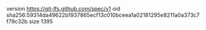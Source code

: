 version https://git-lfs.github.com/spec/v1
oid sha256:59314da49622b1937865ecf13c010bceea1a02181295e8211a0a373c7f79c32b
size 1395
